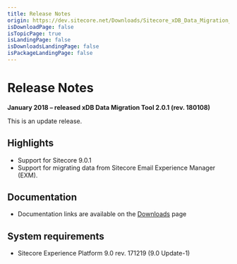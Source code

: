 ```yaml
---
title: Release Notes
origin: https://dev.sitecore.net/Downloads/Sitecore_xDB_Data_Migration_Tool/2x/xDB_Data_Migration_Tool_201/Release_Notes
isDownloadPage: false
isTopicPage: true
isLandingPage: false
isDownloadsLandingPage: false
isPackageLandingPage: false
---
```


# Release Notes

**January 2018 – released xDB Data Migration Tool 2.0.1 (rev. 180108)**

This is an update release.

## Highlights

-   Support for Sitecore 9.0.1
-   Support for migrating data from Sitecore Email Experience Manager (EXM).

## Documentation

-   Documentation links are available on the [Downloads](/downloads/Sitecore_xDB_Data_Migration_Tool/2x/xDB_Data_Migration_Tool_201) page

## System requirements

-   Sitecore Experience Platform 9.0 rev. 171219 (9.0 Update-1)